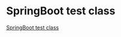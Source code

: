 # SpringBoot test class
[SpringBoot test class](https://aiwithcloud.com/2022/09/19/springboot_test_class/)